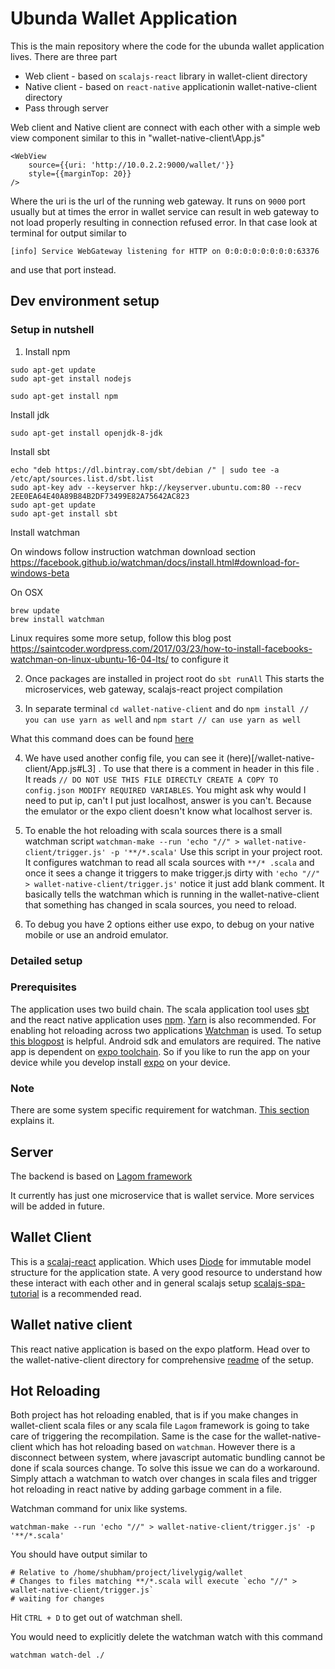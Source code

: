 # Ubunda Wallet Application

This is the main repository where the code for the ubunda wallet application lives. There are three part

* Web client - based on `scalajs-react` library in wallet-client directory
* Native client - based on `react-native` applicationin wallet-native-client directory
* Pass through server

Web client and Native client are connect with each other with a simple web view component similar to this in "wallet-native-client\App.js"

```
<WebView
    source={{uri: 'http://10.0.2.2:9000/wallet/'}}
    style={{marginTop: 20}}
/>
```
Where the uri is the url of the running web gateway. It runs on `9000` port usually but at times the error in wallet service can result in web gateway to not load properly resulting in connection refused error. In that case look at terminal for output similar to

```
[info] Service WebGateway listening for HTTP on 0:0:0:0:0:0:0:0:63376
```
and use that port instead.

## Dev environment setup

### Setup in nutshell

1. Install npm

```
sudo apt-get update
sudo apt-get install nodejs

sudo apt-get install npm
```
Install jdk

```
sudo apt-get install openjdk-8-jdk
```

Install sbt

```
echo "deb https://dl.bintray.com/sbt/debian /" | sudo tee -a /etc/apt/sources.list.d/sbt.list
sudo apt-key adv --keyserver hkp://keyserver.ubuntu.com:80 --recv 2EE0EA64E40A89B84B2DF73499E82A75642AC823
sudo apt-get update
sudo apt-get install sbt
```

Install watchman

On windows follow instruction watchman download section https://facebook.github.io/watchman/docs/install.html#download-for-windows-beta

On OSX
```
brew update
brew install watchman
```

Linux requires some more setup, follow this blog post https://saintcoder.wordpress.com/2017/03/23/how-to-install-facebooks-watchman-on-linux-ubuntu-16-04-lts/ to configure it 

2. Once packages are installed in project root do `sbt runAll` This starts the microservices, web gateway, scalajs-react project compilation

3. In separate terminal `cd wallet-native-client` and do `npm install // you can use yarn as well` and `npm start // can use yarn as well`

What this command does can be found [here](/wallet-native-client/package.json#L12)

4. We have used another config file, you can see it (here)[/wallet-native-client/App.js#L3] . To use that there is a comment in header in this file . It reads `// DO NOT USE THIS FILE DIRECTLY CREATE A COPY TO config.json MODIFY REQUIRED VARIABLES`. 
You might ask why would I need to put ip, can't I put just localhost, answer is you can't. Because the emulator or the expo client doesn't know what localhost server is.

6. To enable the hot reloading with scala sources there is a small watchman script
`watchman-make --run 'echo "//" > wallet-native-client/trigger.js' -p '**/*.scala'`
Use this script in your project root. 
It configures watchman to read all scala sources with `**/* .scala` and once it sees a change it triggers to make trigger.js dirty with `'echo "//" > wallet-native-client/trigger.js'` notice it just add blank comment. It basically tells the watchman which is running in the wallet-native-client that something has changed in scala sources, you need to reload.

7. To debug you have 2 options either use expo, to debug on your native mobile or use an android emulator.

### Detailed setup

### Prerequisites

The application uses two build chain. The scala application tool uses [sbt](https://www.scala-sbt.org/) and the react native application uses [npm](https://www.npmjs.com/). [Yarn](https://yarnpkg.com/en/) is also recommended.
For enabling hot reloading across two applications [Watchman](https://facebook.github.io/watchman/) is used. To setup [this blogpost](https://saintcoder.wordpress.com/2017/03/23/how-to-install-facebooks-watchman-on-linux-ubuntu-16-04-lts/) is helpful.
Android sdk and emulators are required. The native app is dependent on [expo toolchain](https://expo.io/). So if you like to run the app on your device while you develop install [expo](https://play.google.com/store/apps/details?id=host.exp.exponent&hl=en) on your device.

### Note

There are some system specific requirement for watchman. [This section](https://facebook.github.io/watchman/docs/install.html#system-specific-preparation) explains it.

## Server

The backend is based on [Lagom framework](https://www.lagomframework.com/documentation/1.4.x/scala/Home.html)

It currently has just one microservice that is wallet service. More services will be added in future.

## Wallet Client

This is a [scalaj-react](https://github.com/japgolly/scalajs-react) application. Which uses [Diode](https://github.com/suzaku-io/diode) for immutable model structure for the application state.
A very good resource to understand how these interact with each other and in general scalajs setup [scalajs-spa-tutorial](https://ochrons.github.io/scalajs-spa-tutorial/en/) is a recommended read.

## Wallet native client

This react native application is based on the expo platform. Head over to the wallet-native-client directory for comprehensive [readme](/wallet-native-client/README.md) of the setup.

## Hot Reloading

Both project has hot reloading enabled, that is if you make changes in wallet-client scala files or any scala file `Lagom` framework is going to take care of triggering the recompilation. Same is the case for the wallet-native-client which has hot reloading based on `watchman`. However there is a disconnect between system, where javascript automatic bundling cannot be done if scala sources change. To solve this issue we can do a workaround. Simply attach a watchman to watch over changes in scala files and trigger hot reloading in react native by adding garbage comment in a file.

Watchman command for unix like systems.

`watchman-make --run 'echo "//" > wallet-native-client/trigger.js' -p '**/*.scala'`

You should have output similar to

```
# Relative to /home/shubham/project/livelygig/wallet
# Changes to files matching **/*.scala will execute `echo "//" > wallet-native-client/trigger.js`
# waiting for changes
```

Hit `CTRL + D` to get out of watchman shell.

You would need to explicitly delete the watchman watch with this command

`watchman watch-del ./`
